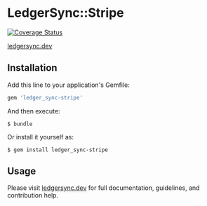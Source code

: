 # LedgerSync::Stripe

[![Coverage Status](https://coveralls.io/repos/github/LedgerSync/ledger_sync-stripe/badge.svg?branch=master)](https://coveralls.io/github/LedgerSync/ledger_sync-stripe?branch=master)


[ledgersync.dev](www.ledgersync.dev)

## Installation

Add this line to your application's Gemfile:

```ruby
gem 'ledger_sync-stripe'
```

And then execute:

    $ bundle

Or install it yourself as:

    $ gem install ledger_sync-stripe

## Usage

Please visit [ledgersync.dev](www.ledgersync.dev) for full documentation, guidelines, and contribution help.

